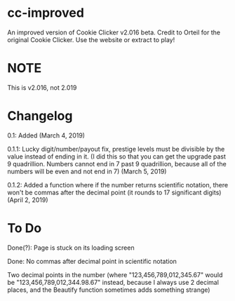 # cc-improved
An improved version of Cookie Clicker v2.016 beta. Credit to Orteil for the original Cookie Clicker. Use the website or extract to play!
# NOTE
This is v2.016, not 2.019
# Changelog
0.1: Added (March 4, 2019)

0.1.1: Lucky digit/number/payout fix, prestige levels must be divisible by the value instead of ending in it. (I did this so that you can get the upgrade past 9 quadrillion. Numbers cannot end in 7 past 9 quadrillion, because all of the numbers will be even and not end in 7) (March 5, 2019)

0.1.2: Added a function where if the number returns scientific notation, there won't be commas after the decimal point (it rounds to 17 significant digits) (April 2, 2019)
# To Do
Done(?): Page is stuck on its loading screen

Done: No commas after decimal point in scientific notation

Two decimal points in the number (where "123,456,789,012,345.67" would be "123,456,789,012,344.98.67" instead, because I always use 2 decimal places, and the Beautify function sometimes adds something strange)
